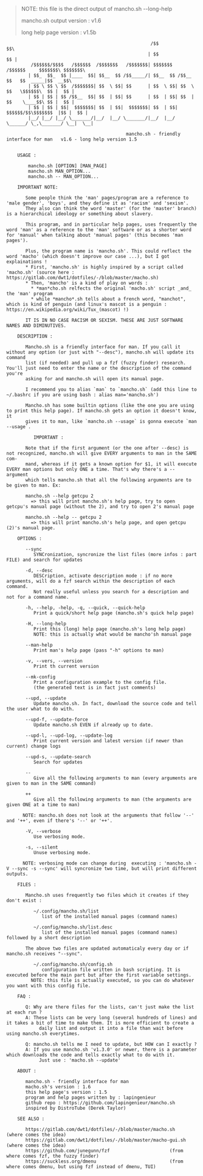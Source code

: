 > NOTE: this file is the direct output of mancho.sh --long-help
>
> mancho.sh output version : v1.6
>
> long help page version : v1.5b
        
        
        	                                             /$$                             $$\
        	                                            | $$                             $$ |
        	 /$$$$$$/$$$$   /$$$$$$  /$$$$$$$   /$$$$$$$| $$$$$$$   /$$$$$$     $$$$$$$\ $$$$$$$\
        	| $$_  $$_  $$ |____  $$| $$__  $$ /$$_____/| $$__  $$ /$$__  $$   $$  _____|$$  __$$\
        	| $$ \ $$ \ $$  /$$$$$$$| $$  \ $$| $$      | $$  \ $$| $$  \ $$   \$$$$$$\  $$ |  $$ |
        	| $$ | $$ | $$ /$$__  $$| $$  | $$| $$      | $$  | $$| $$  | $$    \____$$\ $$ |  $$ |
        	| $$ | $$ | $$|  $$$$$$$| $$  | $$|  $$$$$$$| $$  | $$|  $$$$$$/$$\$$$$$$$  |$$ |  $$ |
        	|__/ |__/ |__/ \_______/|__/  |__/ \_______/|__/  |__/ \______/ \_,\_______/ \__|  \__|
        
                                                mancho.sh - friendly interface for man   v1.6 - long help version 1.5
        
        
        USAGE :
        
        	mancho.sh [OPTION] [MAN_PAGE]
        	mancho.sh MAN_OPTION...
        	mancho.sh -- MAN_OPTION...
        
        IMPORTANT NOTE:
        
           Some people think the 'man' pages/program are a reference to 'male gender', 'boys', and they define it as 'racism' and 'sexism'.
           They also can think the word 'master' (for the 'master' branch) is a hierarchical ideology or something about slavery.
        
           This program, and in particular help pages, uses frequently the word 'man' as a reference to the 'man' software or as a shorter word for 'manual' when talking about 'manual pages' (this becomes 'man pages').
        
           Plus, the program name is 'mancho.sh'. This could reflect the word 'macho' (which doesn't improve our case ...), but I got explainations !
           * First, 'mancho.sh' is highly inspired by a script called 'macho.sh' (source here : https://gitlab.com/dwt1/dotfiles/-/blob/master/macho.sh)
           * Then, 'mancho' is a kind of play on words :
             * *man*cho.sh relfects the original 'macho.sh' script _and_ the 'man' program
             * while *mancho*.sh tells about a french word, "manchot", which is kind of penguin (and linux's mascot is a penguin : https://en.wikipedia.org/wiki/Tux_(mascot) !)
        
           IT IS IN NO CASE RACISM OR SEXISM. THESE ARE JUST SOFTWARE NAMES AND DIMINUTIVES.
        
        DESCRIPTION :
        
           Mancho.sh is a friendly interface for man. If you call it without any option (or just with "--desc"), mancho.sh will update its command
           list (if needed) and pull up a fzf (fuzzy finder) research. You'll just need to enter the name or the description of the command you're
           asking for and mancho.sh will open its manual page.
        
           I recommend you to alias `man` to `mancho.sh` (add this line to ~/.bashrc if you are using bash : alias man='mancho.sh')
        
           Mancho.sh has some builtin options (like the one you are using to print this help page). If mancho.sh gets an option it doesn't know, it
           gives it to man, like `mancho.sh --usage` is gonna execute `man --usage`.
        
              IMPORTANT :
           
           Note that if the first argument (or the one after --desc) is not recognized, mancho.sh will give EVERY arguments to man in the SAME com-
           mand, whereas if it gets a known option for $1, it will execute EVERY man options but only ONE a time. That's why there's a -- argument
           which tells mancho.sh that all the following arguments are to be given to man. Ex:
        
           mancho.sh --help getcpu 2
             => this will print mancho.sh's help page, try to open getcpu's manual page (without the 2), and try to open 2's manual page
        
           mancho.sh --help -- getcpu 2
             => this will print mancho.sh's help page, and open getcpu (2)'s manual page.
        
        OPTIONS :
        
           --sync
              SYNCronization, syncronize the list files (more infos : part FILE) and search for updates
        
           -d, --desc
              DESCription, activate description mode : if no more arguments, will do a fzf search within the description of each command.
              Not really useful unless you search for a description and not for a command name.
        
           -h, --help, -help, -q, --quick, --quick-help
              Print a quick/short help page (mancho.sh's quick help page)
        
           -H, --long-help
              Print this (long) help page (mancho.sh's long help page)
              NOTE: this is actually what would be mancho'sh manual page
        
           --man-help
              Print man's help page (pass "-h" options to man)
        
           -v, --vers, --version
              Print th current version
        
           --mk-config
              Print a configuration example to the config file.
              (the generated text is in fact just comments)
        
           --upd, --update
              Update mancho.sh. In fact, download the source code and tell the user what to do with.
        
           --upd-f, --update-force
              Update mancho.sh EVEN if already up to date.
        
           --upd-l, --upd-log, --update-log
              Print current version and latest version (if newer than current) change logs
        
           --upd-s, --update-search
              Search for updates
        
           --
              Give all the following arguments to man (every arguments are given to man in the SAME command)
        
           ++
              Give all the following arguments to man (the arguments are given ONE at a time to man)
        
          NOTE: mancho.sh does not look at the arguments that follow '--' and '++', even if there's '--' or '++'.
        
           -V, --verbose
              Use verbosing mode.
        
           -s, --silent
              Unuse verbosing mode.
        
          NOTE: verbosing mode can change during  executing : 'mancho.sh -V --sync -s --sync' will syncronize two time, but will print different outputs.
        
        FILES :
        
           Mancho.sh uses frequently two files which it creates if they don't exist :
           
              ~/.config/mancho.sh/list
                 list of the installed manual pages (command names)
        
              ~/.config/mancho.sh/list.desc
                 list of the installed manual pages (command names) followed by a short description
        
           The above two files are updated automaticaly every day or if mancho.sh receives "--sync".
        
              ~/.config/mancho.sh/config.sh
                 configuration file written in bash scripting. It is executed before the main part but after the first variable settings.
        	 NOTE: this file is actually executed, so you can do whatever you want with this config file.
        
        FAQ :
        
           Q: Why are there files for the lists, can't just make the list at each run ?
           A: These lists can be very long (several hundreds of lines) and it takes a bit of time to make them. It is more efficient to create a
                daily list and output it into a file than wait before using mancho.sh everytimes.
        
           Q: mancho.sh tells me I need to update, but HOW can I exactly ?
           A: If you use mancho.sh 'v1.3.0' or newer, there is a parameter which downloads the code and tells exactly what to do with it.
                Just use : 'macho.sh --update'
        
        ABOUT :
        
           mancho.sh - friendly interface for man
           macho.sh's version : 1.6
           this help page's version : 1.5
           program and help pages written by : lapingenieur
           github repo : https://github.com/lapingenieur/mancho.sh
           inspired by DistroTube (Derek Taylor)
        
        SEE ALSO :
        
           https://gitlab.com/dwt1/dotfiles/-/blob/master/macho.sh			(where comes the idea)
           https://gitlab.com/dwt1/dotfiles/-/blob/master/macho-gui.sh			(where comes the idea)
           https://github.com/junegunn/fzf						(from where comes fzf, the fuzzy finder)
           https://suckless.org/dmenu							(from where comes dmenu, but using fzf instead of dmenu, TUI)
        
